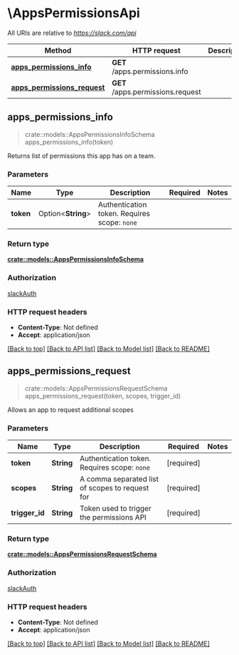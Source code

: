 # \AppsPermissionsApi

All URIs are relative to *https://slack.com/api*

Method | HTTP request | Description
------------- | ------------- | -------------
[**apps_permissions_info**](AppsPermissionsApi.md#apps_permissions_info) | **GET** /apps.permissions.info | 
[**apps_permissions_request**](AppsPermissionsApi.md#apps_permissions_request) | **GET** /apps.permissions.request | 



## apps_permissions_info

> crate::models::AppsPermissionsInfoSchema apps_permissions_info(token)


Returns list of permissions this app has on a team.

### Parameters


Name | Type | Description  | Required | Notes
------------- | ------------- | ------------- | ------------- | -------------
**token** | Option<**String**> | Authentication token. Requires scope: `none` |  |

### Return type

[**crate::models::AppsPermissionsInfoSchema**](apps_permissions_info_schema.md)

### Authorization

[slackAuth](../README.md#slackAuth)

### HTTP request headers

- **Content-Type**: Not defined
- **Accept**: application/json

[[Back to top]](#) [[Back to API list]](../README.md#documentation-for-api-endpoints) [[Back to Model list]](../README.md#documentation-for-models) [[Back to README]](../README.md)


## apps_permissions_request

> crate::models::AppsPermissionsRequestSchema apps_permissions_request(token, scopes, trigger_id)


Allows an app to request additional scopes

### Parameters


Name | Type | Description  | Required | Notes
------------- | ------------- | ------------- | ------------- | -------------
**token** | **String** | Authentication token. Requires scope: `none` | [required] |
**scopes** | **String** | A comma separated list of scopes to request for | [required] |
**trigger_id** | **String** | Token used to trigger the permissions API | [required] |

### Return type

[**crate::models::AppsPermissionsRequestSchema**](apps_permissions_request_schema.md)

### Authorization

[slackAuth](../README.md#slackAuth)

### HTTP request headers

- **Content-Type**: Not defined
- **Accept**: application/json

[[Back to top]](#) [[Back to API list]](../README.md#documentation-for-api-endpoints) [[Back to Model list]](../README.md#documentation-for-models) [[Back to README]](../README.md)

